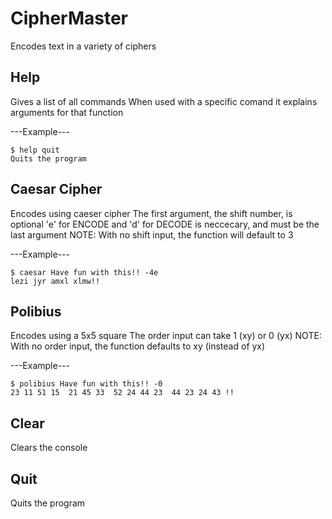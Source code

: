 # CipherMaster
 Encodes text in a variety of ciphers

 ## Help
  Gives a list of all commands
  When used with a specific comand it explains arguments for that function
  
  ---Example---
    
    $ help quit
    Quits the program

 ## Caesar Cipher
  Encodes using caeser cipher
  The first argument, the shift number, is optional
  'e' for ENCODE and 'd' for DECODE is neccecary, and must be the last argument
  NOTE: With no shift input, the function will default to 3

  ---Example---
    
    $ caesar Have fun with this!! -4e
    lezi jyr amxl xlmw!!

 ## Polibius
  Encodes using a 5x5 square
  The order input can take 1 (xy) or 0 (yx)
  NOTE: With no order input, the function defaults to xy (instead of yx)

  ---Example---
    
    $ polibius Have fun with this!! -0
    23 11 51 15  21 45 33  52 24 44 23  44 23 24 43 !!
    
  ## Clear
   Clears the console
 ## Quit
   Quits the program 